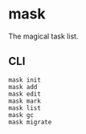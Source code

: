 # mask

The magical task list.

## CLI

```
mask init
mask add
mask edit
mask mark
mask list
mask gc
mask migrate
```
